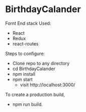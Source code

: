 # BirthdayCalander

Fornt End stack Used:
- React
- Redux
- react-routes


Steps to configure:

- Clone repo to any directory
- cd BirthdayCalander
- npm install
- npm start
  - visit http://localhost:3000/ 

To create a production build, 
- npm run build.
